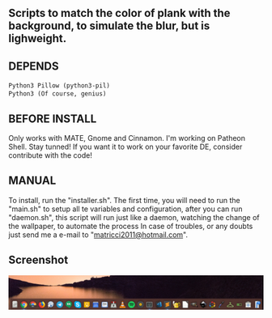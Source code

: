 ## Scripts to match the color of plank with the background, to simulate the blur, but is lighweight.

## DEPENDS 
	Python3 Pillow (python3-pil)
	Python3 (Of course, genius)

## BEFORE INSTALL
Only works with MATE, Gnome and Cinnamon. I'm working on Patheon Shell. Stay tunned!	If you want it to work on your favorite DE, consider contribute with the code! 

## MANUAL
To install, run the "installer.sh". The first time, you will need to run the "main.sh" to setup all te variables and configuration, after you can run "daemon.sh", this script will run just like a daemon, watching the change of the wallpaper, to automate the process
In case of troubles, or any doubts just send me a e-mail to "matricci2011@hotmail.com".
		
## Screenshot
![Screenshot](screenshot.png)
